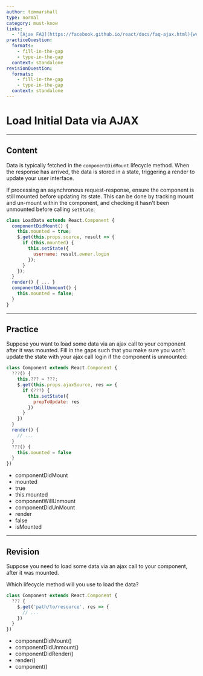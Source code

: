 ```yaml
---
author: tommarshall
type: normal
category: must-know
links:
  - '[Ajax FAQ](https://facebook.github.io/react/docs/faq-ajax.html){website}'
practiceQuestion:
  formats:
    - fill-in-the-gap
    - type-in-the-gap
  context: standalone
revisionQuestion:
  formats:
    - fill-in-the-gap
    - type-in-the-gap
  context: standalone
---
```


# Load Initial Data via AJAX


---

## Content

Data is typically fetched in the `componentDidMount` lifecycle method. When the response has arrived, the data is stored in a state, triggering a render to update your user interface.

If processing an asynchronous request-response, ensure the component is still mounted before updating its state. This can be done by tracking mount and un-mount within the component, and checking it hasn't been unmounted before calling `setState`:

```javascript
class LoadData extends React.Component {
  componentDidMount() {
    this.mounted = true;
    $.get(this.props.source, result => {
      if (this.mounted) {
        this.setState({
          username: result.owner.login
        });
      }
    });
  }
  render() { ... }
  componentWillUnmount() {
    this.mounted = false;
  }
}
```


---

## Practice

Suppose you want to load some data via an ajax call to your component after it was mounted. Fill in the gaps such that you make sure you won't update the state with your ajax call login if the component is unmounted:

```javascript
class Component extends React.Component {
  ???() {
    this.??? = ???;
    $.get(this.props.ajaxSource, res => {
      if (???) {
        this.setState({
          propToUpdate: res
        })
      }
    })
  }
  render() {
    // ...
  }
  ???() {
    this.mounted = false
  }
})
```

- componentDidMount
- mounted
- true
- this.mounted
- componentWillUnmount
- componentDidUnMount
- render
- false
- isMounted


---

## Revision

Suppose you need to load some data via an ajax call to your component, after it was mounted.

Which lifecycle method will you use to load the data?

```javascript
class Component extends React.Component {
  ??? {
    $.get('path/to/resource', res => {
      // ...
    })
  }
})
```

- componentDidMount()
- componentDidUnmount()
- componentDidRender()
- render()
- component()
